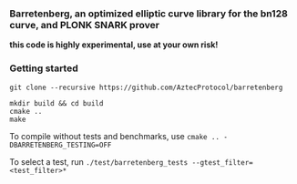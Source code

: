 ### Barretenberg, an optimized elliptic curve library for the bn128 curve, and PLONK SNARK prover

**this code is highly experimental, use at your own risk!**  

### Getting started  

```
git clone --recursive https://github.com/AztecProtocol/barretenberg  

mkdir build && cd build  
cmake ..
make
```

To compile without tests and benchmarks, use `cmake .. -DBARRETENBERG_TESTING=OFF`  

To select a test, run `./test/barretenberg_tests --gtest_filter=<test_filter>*`